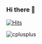 ### Hi there 👋

[![Hits](https://hits.seeyoufarm.com/api/count/incr/badge.svg?url=https%3A%2F%2Fgithub.com%2Fyanghaemi&count_bg=%238E4E00&title_bg=%23FFE3B5&icon=github.svg&icon_color=%23000000&title=hello&edge_flat=false)](https://hits.seeyoufarm.com)

![cplusplus](https://img.shields.io/badge/cplusplus-#00599C.svg?&style=for-the-badge&logo=cplusplus&logoColor=#00599C)

<!--
**yanghaemi/yanghaemi** is a ✨ _special_ ✨ repository because its `README.md` (this file) appears on your GitHub profile.

Here are some ideas to get you started:

- 🔭 I’m currently working on ...
- 🌱 I’m currently learning ...
- 👯 I’m looking to collaborate on ...
- 🤔 I’m looking for help with ...
- 💬 Ask me about ...
- 📫 How to reach me: ...
- 😄 Pronouns: ...
- ⚡ Fun fact: ...
-->
